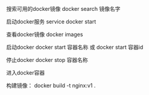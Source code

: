 搜索可用的docker镜像
docker search 镜像名字




启动docker服务
service docker start

查看docker镜像
docker images

启动docker
docker start 容器名称  或    docker start 容器id

停止docker
docker stop 容器名称

进入docker容器



构建镜像：
docker build -t nginx:v1 .


